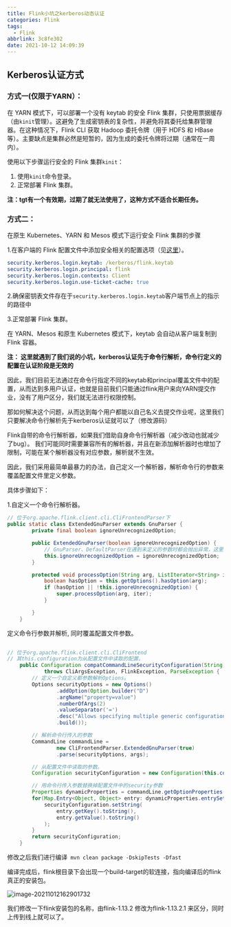 ```yaml
---
title: Flink小坑之kerberos动态认证
categories: Flink
tags:
  - Flink
abbrlink: 3c8fe302
date: 2021-10-12 14:09:39
---
```


## Kerberos认证方式

### 方式一(仅限于YARN）：

在 YARN 模式下，可以部署一个没有 keytab 的安全 Flink 集群，只使用票据缓存（由`kinit`管理）。这避免了生成密钥表的复杂性，并避免将其委托给集群管理器。在这种情况下，Flink CLI 获取 Hadoop 委托令牌（用于 HDFS 和 HBase等）。主要缺点是集群必然是短暂的，因为生成的委托令牌将过期（通常在一周内）。

使用以下步骤运行安全的 Flink 集群`kinit`：

1. 使用`kinit`命令登录。
2. 正常部署 Flink 集群。

**注：tgt有一个有效期，过期了就无法使用了，这种方式不适合长期任务。**

### 方式二：

在原生 Kubernetes、YARN 和 Mesos 模式下运行安全 Flink 集群的步骤

1.在客户端的 Flink 配置文件中添加安全相关的配置选项（见[这里](https://nightlies.apache.org/flink/flink-docs-release-1.13/zh/docs/deployment/config/#auth-with-external-systems)）。

```yaml
security.kerberos.login.keytab: /kerberos/flink.keytab
security.kerberos.login.principal: flink
security.kerberos.login.contexts: Client
security.kerberos.login.use-ticket-cache: true
```

2.确保密钥表文件存在于`security.kerberos.login.keytab`客户端节点上的指示的路径中

3.正常部署 Flink 集群。 

在 YARN、Mesos 和原生 Kubernetes 模式下，keytab 会自动从客户端复制到 Flink 容器。

**注： 这里就遇到了我们说的小坑，kerberos认证先于命令行解析，命令行定义的配置在认证阶段是无效的**

因此，我们目前无法通过在命令行指定不同的keytab和principal覆盖文件中的配置，从而达到多用户认证，也就是目前我们只能通过flink用户来向YARN提交作业，没有了用户区分，我们就无法进行权限控制。 

那如何解决这个问题，从而达到每个用户都能以自己名义去提交作业呢，这里我们只要解决命令行解析先于kerberos认证就可以了（修改源码）

Flink自带的命令行解析器，如果我们借助自身命令行解析器（减少改动也就减少了bug）。 我们可能同时需要兼容所有的解析器，并且在新添加解析器时也增加了限制，可能在某个解析器没有对应参数，解析就不生效。 

因此，我们采用最简单最暴力的办法，自己定义一个解析器，解析命令行的参数来覆盖配置文件里定义参数。 

具体步骤如下：

1.自定义一个命令行解析器。 

```java
// 位于org.apache.flink.client.cli.CliFrontendParser下
public static class ExtendedGnuParser extends GnuParser {
        private final boolean ignoreUnrecognizedOption;

        public ExtendedGnuParser(boolean ignoreUnrecognizedOption) {
          	// GnuParser、DefaultParser在遇到未定义的参数时都会抛出异常，这里是为了进行兼容
            this.ignoreUnrecognizedOption = ignoreUnrecognizedOption;
        }

        protected void processOption(String arg, ListIterator<String> iter) throws ParseException {
            boolean hasOption = this.getOptions().hasOption(arg);
            if (hasOption || !this.ignoreUnrecognizedOption) {
                super.processOption(arg, iter);
            }

        }
    }
```

定义命令行参数并解析, 同时覆盖配置文件参数。 

```java
   
// 位于org.apache.flink.client.cli.CliFrontend
// 其this.configuration为从配置文件中读取的配置。 
    public Configuration compatCommandLineSecurityConfiguration(String[] args)
            throws CliArgsException, FlinkException, ParseException {
        // 定义一个自定义都参数解析Options。
        Options securityOptions = new Options()
                .addOption(Option.builder("D")
                .argName("property=value")
                .numberOfArgs(2)
                .valueSeparator('=')
                .desc("Allows specifying multiple generic configuration options.")
                .build());

        // 解析命令行传入的参数
        CommandLine commandLine =
                new CliFrontendParser.ExtendedGnuParser(true)
                .parse(securityOptions, args);

        // 从配置文件中读取的参数。
        Configuration securityConfiguration = new Configuration(this.configuration);

        // 用命令行传入参数替换掉配置文件中的security参数
        Properties dynamicProperties = commandLine.getOptionProperties("D");
        for(Map.Entry<Object, Object> entry: dynamicProperties.entrySet()){
            securityConfiguration.setString(
                entry.getKey().toString(),
                entry.getValue().toString()
            );
        }
        return securityConfiguration;
    }
```

修改之后我们进行编译``` mvn clean package -DskipTests -Dfast```

编译完成后，flink根目录下会出现一个build-target的软连接，指向编译后的flink真正的安装包。 

![image-20211012162901732](https://gitee.com/Goook/pictures/raw/master/uPic/image-20211012162901732.png)

我们修改一下flink安装包的名称，由flink-1.13.2 修改为flink-1.13.2.1 来区分，同时上传到线上就可以了。 



